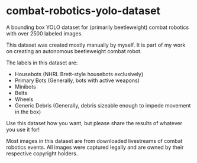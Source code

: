 # combat-robotics-yolo-dataset
A bounding box YOLO dataset for (primarily beetleweight) combat robotics with over 2500 labeled images.

This dataset was created mostly manually by myself. It is part of my work on creating an autonomous beetleweight combat robot.

The labels in this dataset are:
- Housebots (NHRL Brett-style housebots exclusively)
- Primary Bots (Generally, bots with active weapons)
- Minibots
- Belts
- Wheels
- Generic Debris (Generally, debris sizeable enough to impede movement in the box)

Use this dataset how you want, but please share the results of whatever you use it for!


Most images in this dataset are from downloaded livestreams of combat robotics events. All images were captured legally and are owned by their respective copyright holders.
